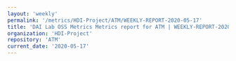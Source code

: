 ```yaml
---
layout: 'weekly'
permalink: '/metrics/HDI-Project/ATM/WEEKLY-REPORT-2020-05-17'
title: 'DAI Lab OSS Metrics Metrics report for ATM | WEEKLY-REPORT-2020-05-17'
organization: 'HDI-Project'
repository: 'ATM'
current_date: '2020-05-17'
---
```

